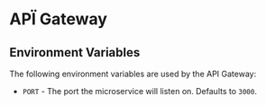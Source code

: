 # APÏ Gateway

## Environment Variables

The following environment variables are used by the API Gateway:
- `PORT` - The port the microservice will listen on. Defaults to `3000`.
